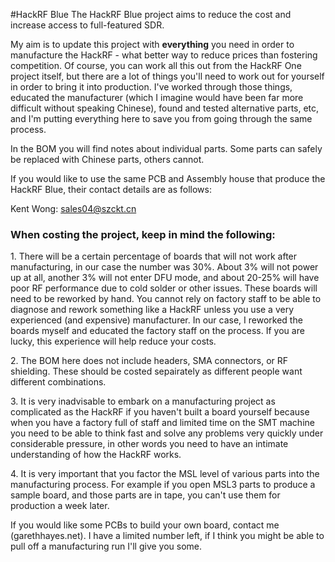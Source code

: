 #HackRF Blue
The HackRF Blue project aims to reduce the cost and increase access to full-featured SDR.

My aim is to update this project with <b>everything</b> you need in order to manufacture the HackRF - what better way to reduce prices than fostering competition. Of course, you can work all this out from the HackRF One project itself, but there are a lot of things you'll need to work out for yourself in order to bring it into production. I've worked through those things, educated the manufacturer (which I imagine would have been far more difficult without speaking Chinese), found and tested alternative parts, etc, and I'm putting everything here to save you from going through the same process. 

In the BOM you will find notes about individual parts. Some parts can safely be replaced with Chinese parts, others cannot. 

If you would like to use the same PCB and Assembly house that produce the HackRF Blue, their contact details are as follows:

Kent Wong: sales04@szckt.cn

<h3>When costing the project, keep in mind the following:</h3>
<p>1. There will be a certain percentage of boards that will not work after manufacturing, in our case the number was 30%. About 3% will not power up at all, another 3% will not enter DFU mode, and about 20-25% will have poor RF performance due to cold solder or other issues. These boards will need to be reworked by hand. You cannot rely on factory staff to be able to diagnose and rework something like a HackRF unless you use a very experienced (and expensive) manufacturer. In our case, I reworked the boards myself and educated the factory staff on the process. If you are lucky, this experience will help reduce your costs.</p>
<p>2. The BOM here does not include headers, SMA connectors, or RF shielding. These should be costed sepairately as different people want different combinations.</p>
<p>3. It is very inadvisable to embark on a manufacturing project as complicated as the HackRF if you haven't built a board yourself because when you have a factory full of staff and limited time on the SMT machine you need to be able to think fast and solve any problems very quickly under considerable pressure, in other words you need to have an intimate understanding of how the HackRF works.</p>
<p>4. It is very important that you factor the MSL level of various parts into the manufacturing process. For example if you open MSL3 parts to produce a sample board, and those parts are in tape, you can't use them for production a week later.</p>

If you would like some PCBs to build your own board, contact me (garethhayes.net). I have a limited number left, if I think you might be able to pull off a manufacturing run I'll give you some.
